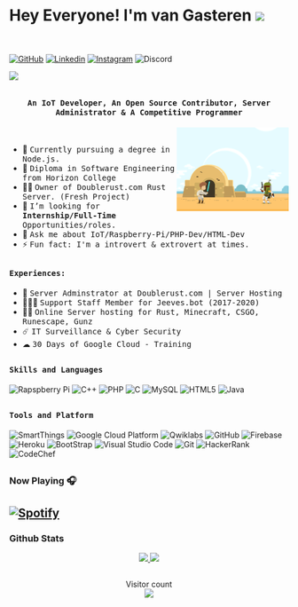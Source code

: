 # Hey Everyone! I'm van Gasteren <img src="https://github.com/himanshusharma89/himanshusharma89/blob/master/Hi.gif" width="25px">
<br><br>
[![GitHub](https://img.shields.io/badge/Github-100000?style=for-the-badge&logo=github&logoColor=white)](https://gasteren.github.io/)
[![Linkedin](https://img.shields.io/badge/Linkedin-0077B5?style=for-the-badge&logo=linkedin&logoColor=white)](https://www.linkedin.com/in/carlo-van-gasteren-072aab17a)
[![Instagram](https://img.shields.io/badge/Instagram-C13584?style=for-the-badge&logo=instagram&logoColor=white)](https://www.instagram.com/carlovgasteren)
![Discord](https://img.shields.io/badge/MicroFrost%230001-7289DA?style=for-the-badge&logo=discord&logoColor=white)

![](https://github.com/amandewatnitrr/amandewatnitrr/blob/main/header_.png)

## <p align="center"><h4 align="center"><samp> An IoT Developer, An Open Source Contributor, Server Administrator & A Competitive Programmer </samp></h4></p>

<div>
<img align="right" src="https://github.com/amandewatnitrr/amandewatnitrr/blob/main/terminal.gif" width="40%"/>
  <br>

- 👷 <samp>Currently pursuing a degree in Node.js.
- 🔭 <samp>Diploma in Software Engineering from Horizon College
- ✍🏻 <samp>Owner of Doublerust.com Rust Server. (Fresh Project)
- 💼 <samp>I’m looking for **Internship/Full-Time** Opportunities/roles.
- 💬 <samp>Ask me about IoT/Raspberry-Pi/PHP-Dev/HTML-Dev
- ⚡ <samp>Fun fact: I'm a introvert & extrovert at times.
</div>

##

<div>
<h4><b><samp>Experiences:</samp></b></h4>
  
- 👷 <samp>Server Adminstrator at Doublerust.com | Server Hosting<br>
- 👨🏾‍💻 <samp>Support Staff Member for Jeeves.bot (2017-2020)<br>
- 🕵🏻 <samp>Online Server hosting for Rust, Minecraft, CSGO, Runescape, Gunz<br>
- ☄️ <samp>IT Surveillance & Cyber Security<br>
- ☁ <samp>30 Days of Google Cloud - Training<br>
</div>

##
<h4><b><samp>Skills and Languages</samp></b></h4>

![Rapspberry Pi](https://img.shields.io/badge/Raspberry_pi-C51A4A?style=flat-square&logo=raspberry-pi&logoColor=white)
![C++](https://img.shields.io/badge/C++-00599C?style=flat-square&logo=c%2B%2B&logoColor=white)
![PHP](https://img.shields.io/badge/PHP-777BB4?style=flat-square&logo=php&logoColor=white)
![C](https://img.shields.io/badge/C-27338e?style=flat-square&logo=c&logoColor=white)
![MySQL](https://img.shields.io/badge/MySQL-4479A1?style=flat-square&logo=MySQL&logoColor=white)
![HTML5](https://img.shields.io/badge/HTML5-E34F26?style=flat-square&logo=HTML5&logoColor=white)
![Java](https://img.shields.io/badge/Java-013243?style=flat-square&logo=Java&logoColor=white)

##
<h4><b><samp>Tools and Platform</samp></b></h4>

![SmartThings](https://img.shields.io/badge/SmartThings-777BB4?style=flat-square&logo=SmartThings&logoColor=white)
![Google Cloud Platform](https://img.shields.io/badge/Google_Cloud-4285F4?style=flat-square&logo=google-cloud&logoColor=white)
![Qwiklabs](https://img.shields.io/badge/Qwiklabs-F5CD0E?style=flat-square&logo=Qwiklabs&logoColor=800000)
![GitHub](https://img.shields.io/badge/GitHub-181717?style=flat-square&logo=github)
![Firebase](https://img.shields.io/badge/Firebase-ffcb2c?style=flat-square&logo=Firebase&logoColor=DD1100)
![Heroku](https://img.shields.io/badge/Heroku-430098?style=flat-square&logo=Heroku&logoColor=white)
![BootStrap](https://img.shields.io/badge/Bootstrap-7952B3?style=flat-square&logo=bootstrap&logoColor=white)
![Visual Studio Code](https://img.shields.io/badge/Visual_Studio_Code-007ACC?style=flat-square&logo=Visual-Studio-Code&logoColor=white)
![Git](https://img.shields.io/badge/Git-F05032?style=flat-square&logo=Git&logoColor=white)
![HackerRank](https://img.shields.io/badge/HackerRank-107C10?style=flat-square&logo=HackerRank&logoColor=black)
![CodeChef](https://img.shields.io/badge/CodeChef-5B4638?style=flat-square&logo=CodeChef&logoColor=white)

##

### Now Playing 🎧
[![Spotify](https://github-readme-remake.vercel.app/api/spotify)](https://open.spotify.com/user/w1wwm52ufnyvf2c8653t6axql)
<br/>
---
### Github Stats
<!--
[![GitHub stats](https://github-readme-stats.vercel.app/api?username=amandewatnitrr&count_private=true&show_icons=true&theme=algolia&&include_all_commits=true)](https://github.com/amandewatnitrr/github-readme-stats-1)    [![Top Langs](https://github-readme-stats.vercel.app/api/top-langs/?username=amandewatnitrr&hide=html,css,javascript)](https://github.com/amandewatnitrr/github-readme-stats-1)-->
<p align="center">
  <a href="https://github.com/Gasteren">
    <img height="180em" src="https://github-readme-stats.vercel.app/api?username=Gasteren&count_private=true&show_icons=true&theme=algolia&&include_all_commits=true"/>
    <img height="180em" src="https://github-readme-stats-eight-theta.vercel.app/api/top-langs/?username=Gasteren&hide=html,css,javascript&layout=compact&langs_count=8&theme=algolia"/>
  </a>
</p>

##
<p align="center"> 
  Visitor count<br>
  <img src="https://profile-counter.glitch.me/Gasteren/count.svg" />
</p>
